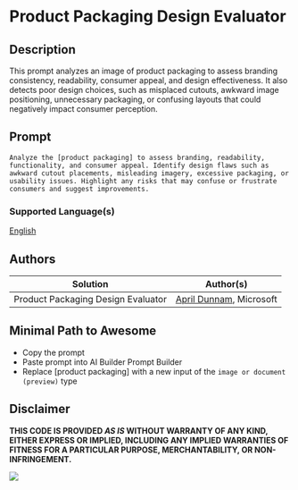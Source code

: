 # Product Packaging Design Evaluator

## Description

This prompt analyzes an image of product packaging to assess branding consistency, readability, consumer appeal, and design effectiveness. It also detects poor design choices, such as misplaced cutouts, awkward image positioning, unnecessary packaging, or confusing layouts that could negatively impact consumer perception.

## Prompt

```text
Analyze the [product packaging] to assess branding, readability, functionality, and consumer appeal. Identify design flaws such as awkward cutout placements, misleading imagery, excessive packaging, or usability issues. Highlight any risks that may confuse or frustrate consumers and suggest improvements.
```

### Supported Language(s)

[English](./en-us/prompt.md)

## Authors

Solution|Author(s)
--------|---------
Product Packaging Design Evaluator | [April Dunnam](https://www.github.com/aprildunnam), Microsoft

## Minimal Path to Awesome

- Copy the prompt
- Paste prompt into AI Builder Prompt Builder
- Replace [product packaging] with a new input of the `image or document (preview)` type

## Disclaimer

**THIS CODE IS PROVIDED *AS IS* WITHOUT WARRANTY OF ANY KIND, EITHER EXPRESS OR IMPLIED, INCLUDING ANY IMPLIED WARRANTIES OF FITNESS FOR A PARTICULAR PURPOSE, MERCHANTABILITY, OR NON-INFRINGEMENT.**

<img src="https://m365-visitor-stats.azurewebsites.net/powerplatform-prompts/samples/ai-builder/product-packaging-evaluator" aria-hidden="true" />
